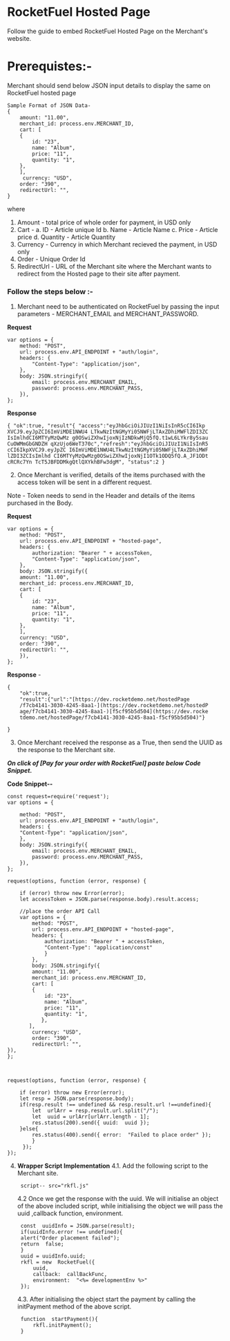   

# RocketFuel Hosted Page

  

Follow the guide to embed RocketFuel Hosted Page on the Merchant's website.

  

  

# Prerequistes:-

  

Merchant should send below JSON input details to display the same on RocketFuel hosted page

  

    Sample Format of JSON Data-
    {
	    amount: "11.00",
	    merchant_id: process.env.MERCHANT_ID,
	    cart: [
	    {
		    id: "23",
		    name: "Album",
		    price: "11",
		    quantity: "1",
	    },
	    ],
		 currency: "USD",
	    order: "390",
	    redirectUrl: "",
    }

  

where

  

1. Amount - total price of whole order for payment, in USD only
2. Cart -
	a. ID - Article unique Id
	b. Name - Article Name
	c. Price - Article price
	d. Quantity - Article Quantity
3. Currency - Currency in which Merchant recieved the payment, in USD only
4. Order - Unique Order Id
5. RedirectUrl - URL of the Merchant site where the Merchant wants to redirect from the Hosted page to their site after payment.

  

### Follow the steps below :-

  

1. Merchant need to be authenticated on RocketFuel by passing the input parameters - MERCHANT_EMAIL and MERCHANT_PASSWORD.

  

**Request**


    var options = {
    	method: "POST",
    	url: process.env.API_ENDPOINT + "auth/login",
	    headers: {
		    "Content-Type": "application/json",
	    },
	    body: JSON.stringify({
		    email: process.env.MERCHANT_EMAIL,
		    password: process.env.MERCHANT_PASS,
	    }),
    };

  

  

**Response**

  

  

    { "ok":true, "result"{ "access":"eyJhbGciOiJIUzI1NiIsInR5cCI6Ikp
    XVCJ9.eyJpZCI6ImViMDE1NWU4 LTkwNzItNGMyYi05NWFjLTAxZDhiMWFlZDI3ZC
    IsImlhdCI6MTYyMzQwMz g0OSwiZXhwIjoxNjIzNDkwMjQ5fQ.t1wL6LYkr8y5sau
    CuOWMmGbGNDZH qXzUjo6WeT370c","refresh":"eyJhbGciOiJIUzI1NiIsInR5
    cCI6IkpXVCJ9.eyJpZC I6ImViMDE1NWU4LTkwNzItNGMyYi05NWFjLTAxZDhiMWF
    lZDI3ZCIsImlhd CI6MTYyMzQwMzg0OSwiZXhwIjoxNjI1OTk1ODQ5fQ.A_JF1ODt
    cRCRc7Yn TcT5JBFDDMkgQtlQXYkhBFw3dgM", "status":2 }

  
  

2. Once Merchant is verified, details of the items purchased with the access token will be sent in a different request.

Note - Token needs to send in the Header and details of the items purchased in the Body.

  

**Request**

  

    var options = {
	    method: "POST",
	    url: process.env.API_ENDPOINT + "hosted-page",
	    headers: {
		    authorization: "Bearer " + accessToken,
		    "Content-Type": "application/json",
	    },
	    body: JSON.stringify({
	    amount: "11.00",
	    merchant_id: process.env.MERCHANT_ID,
	    cart: [
	    {
		    id: "23",
		    name: "Album",
		    price: "11",
		    quantity: "1",
	    },
	    ],
	    currency: "USD",
	    order: "390",
	    redirectUrl: "",
	    }),
    };

  

**Response** -

  

    {
	    "ok":true,
	    "result":{"url":"[https://dev.rocketdemo.net/hostedPage
	    /f7cb4141-3030-4245-8aa1-](https://dev.rocketdemo.net/hostedP
	    age/f7cb4141-3030-4245-8aa1-)[f5cf95b5d504](https://dev.rocke
	    tdemo.net/hostedPage/f7cb4141-3030-4245-8aa1-f5cf95b5d504)"}
    
    }
3. Once Merchant received the response as a True, then send the UUID as the response  to  the Merchant site.

  

  

***On click of [Pay for your order with RocketFuel] paste below Code Snippet.***

  

**Code Snippet--**

  

  

    const request=require('request');
    var options = {
    
	    method: "POST",
	    url: process.env.API_ENDPOINT + "auth/login",
	    headers: {
	    "Content-Type": "application/json",
	    },
	    body: JSON.stringify({
		    email: process.env.MERCHANT_EMAIL,
		    password: process.env.MERCHANT_PASS,
	    }),
    };
    
    request(options, function (error, response) {
    
	    if (error) throw new Error(error);    
	    let accessToken = JSON.parse(response.body).result.access;
    
	    //place the order API Call
	    var options = {
		    method: "POST",
		    url: process.env.API_ENDPOINT + "hosted-page",
		    headers: {
			    authorization: "Bearer " + accessToken,
			    "Content-Type": "application/const" 
			    } 
		    },
		    body: JSON.stringify({
		    amount: "11.00",
		    merchant_id: process.env.MERCHANT_ID,
		    cart: [
		    {
			    id: "23",
			    name: "Album",
			    price: "11",
			    quantity: "1",
			   },
		   ],
		    currency: "USD",
		    order: "390",
		    redirectUrl: "",
    }),
    };
    
      
    
    request(options, function (error, response) {
    
	    if (error) throw new Error(error);
	    let resp = JSON.parse(response.body);
	    if(resp.result !== undefined && resp.result.url !==undefined){
			let  urlArr = resp.result.url.split("/");
			let  uuid = urlArr[urlArr.length - 1];
			res.status(200).send({ uuid:  uuid });
		}else{
			res.status(400).send({ error:  "Failed to place order" });
			}
		 });
    });

4. **Wrapper Script Implementation**
		4.1. Add the following script to the Merchant site.
				

		script-- src="rkfl.js"

	4.2	Once we get the response with the uuid. We will initialise an object 				of the above included script, while initialising the object we will pass the uuid ,callback function, environment.

		

		const  uuidInfo = JSON.parse(result);
		if(uuidInfo.error !== undefined){
		alert("Order placement failed");
		return  false;
		}
		uuid = uuidInfo.uuid;
		rkfl = new  RocketFuel({
			uuid,
			callback:  callBackFunc,
			environment:  "<%= developmentEnv %>"
		});

	4.3.	After initialising the object start the payment by calling the initPayment method of the above script.
	

		function  startPayment(){
			rkfl.initPayment();
		}






